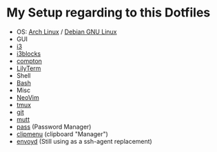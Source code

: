 # My Setup regarding to this Dotfiles

 *   OS: [Arch Linux](https://www.archlinux.org) / [Debian GNU Linux](https://debian.org)
 *   GUI
  *   [i3](https://i3wm.org/ "i3 Windowmanager")
  *   [i3blocks](http://vivien.github.io/i3blocks/)
  *   [compton](https://github.com/chjj/compton)
  *   [LilyTerm](http://lilyterm.luna.com.tw/)
 *   Shell
  *   [Bash](http://tiswww.case.edu/php/chet/bash/bashtop.html)
 *   Misc
  *   [NeoVim](https://neovim.io/)
  *   [tmux](https://tmux.github.io/)
  *   [git](http://www.git-scm.com)
  *   [mutt](http://www.mutt.org/)
  *   [pass](https://www.passwordstore.org/) (Password Manager)
  *   [clipmenu](https://github.com/cdown/clipmenu) (clipboard "Manager")
  *   [envoyd](https://github.com/vodik/envoy) (Still using as a ssh-agent replacement)
